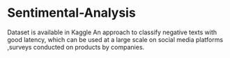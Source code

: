 # Sentimental-Analysis
Dataset is available in Kaggle
An approach to classify negative texts with good latency, which can be used at a large scale on social media platforms ,surveys conducted on products by companies.
